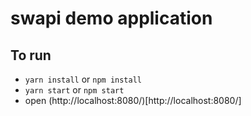 # swapi demo application

## To run

- `yarn install` or `npm install`
- `yarn start` or `npm start`
- open (http://localhost:8080/)[http://localhost:8080/]
